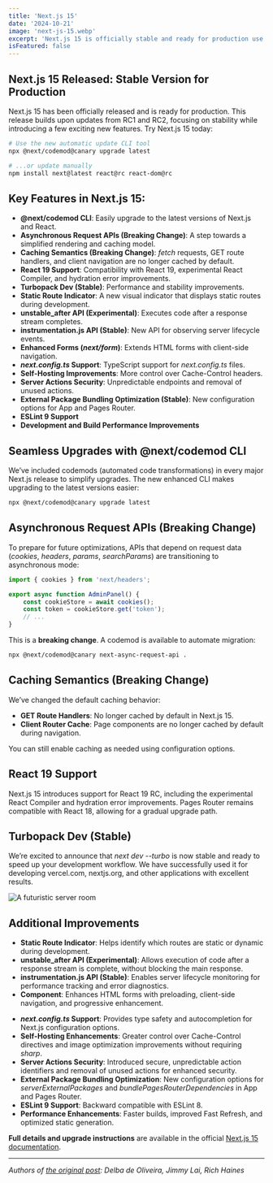 ```yaml
---
title: 'Next.js 15'
date: '2024-10-21'
image: 'next-js-15.webp'
excerpt: 'Next.js 15 is officially stable and ready for production use. This release builds on updates from RC1 and RC2.'
isFeatured: false
---
```


## Next.js 15 Released: Stable Version for Production

Next.js 15 has been officially released and is ready for production. This release builds upon updates from RC1 and RC2, focusing on stability while introducing a few exciting new features. Try Next.js 15 today:

```bash
# Use the new automatic update CLI tool
npx @next/codemod@canary upgrade latest

# ...or update manually
npm install next@latest react@rc react-dom@rc
```

## Key Features in Next.js 15:

-   **@next/codemod CLI**: Easily upgrade to the latest versions of Next.js and React.
-   **Asynchronous Request APIs (Breaking Change)**: A step towards a simplified rendering and caching model.
-   **Caching Semantics (Breaking Change)**: _fetch_ requests, GET route handlers, and client navigation are no longer cached by default.
-   **React 19 Support**: Compatibility with React 19, experimental React Compiler, and hydration error improvements.
-   **Turbopack Dev (Stable)**: Performance and stability improvements.
-   **Static Route Indicator**: A new visual indicator that displays static routes during development.
-   **unstable_after API (Experimental)**: Executes code after a response stream completes.
-   **instrumentation.js API (Stable)**: New API for observing server lifecycle events.
-   **Enhanced Forms (_next/form_)**: Extends HTML forms with client-side navigation.
-   **_next.config.ts_ Support**: TypeScript support for _next.config.ts_ files.
-   **Self-Hosting Improvements**: More control over Cache-Control headers.
-   **Server Actions Security**: Unpredictable endpoints and removal of unused actions.
-   **External Package Bundling Optimization (Stable)**: New configuration options for App and Pages Router.
-   **ESLint 9 Support**
-   **Development and Build Performance Improvements**

## Seamless Upgrades with @next/codemod CLI

We’ve included codemods (automated code transformations) in every major Next.js release to simplify upgrades. The new enhanced CLI makes upgrading to the latest versions easier:

```bash
npx @next/codemod@canary upgrade latest
```

## Asynchronous Request APIs (Breaking Change)

To prepare for future optimizations, APIs that depend on request data (_cookies_, _headers_, _params_, _searchParams_) are transitioning to asynchronous mode:

```js
import { cookies } from 'next/headers';

export async function AdminPanel() {
    const cookieStore = await cookies();
    const token = cookieStore.get('token');
    // ...
}
```

This is a **breaking change**. A codemod is available to automate migration:

```bash
npx @next/codemod@canary next-async-request-api .
```

## Caching Semantics (Breaking Change)

We’ve changed the default caching behavior:

-   **GET Route Handlers**: No longer cached by default in Next.js 15.
-   **Client Router Cache**: Page components are no longer cached by default during navigation.

You can still enable caching as needed using configuration options.

## React 19 Support

Next.js 15 introduces support for React 19 RC, including the experimental React Compiler and hydration error improvements. Pages Router remains compatible with React 18, allowing for a gradual upgrade path.

## Turbopack Dev (Stable)

We’re excited to announce that _next dev --turbo_ is now stable and ready to speed up your development workflow. We have successfully used it for developing vercel.com, nextjs.org, and other applications with excellent results.

![A futuristic server room](futuristic-server-room.webp)

## Additional Improvements

-   **Static Route Indicator**: Helps identify which routes are static or dynamic during development.
-   **unstable_after API (Experimental)**: Allows execution of code after a response stream is complete, without blocking the main response.
-   **instrumentation.js API (Stable)**: Enables server lifecycle monitoring for performance tracking and error diagnostics.
-   **_<Form>_ Component**: Enhances HTML forms with preloading, client-side navigation, and progressive enhancement.
-   **_next.config.ts_ Support**: Provides type safety and autocompletion for Next.js configuration options.
-   **Self-Hosting Enhancements**: Greater control over Cache-Control directives and image optimization improvements without requiring _sharp_.
-   **Server Actions Security**: Introduced secure, unpredictable action identifiers and removal of unused actions for enhanced security.
-   **External Package Bundling Optimization**: New configuration options for _serverExternalPackages_ and _bundlePagesRouterDependencies_ in App and Pages Router.
-   **ESLint 9 Support**: Backward compatible with ESLint 8.
-   **Performance Enhancements**: Faster builds, improved Fast Refresh, and optimized static generation.

**Full details and upgrade instructions** are available in the official [Next.js 15 documentation](https://nextjs.org/docs/app/building-your-application/upgrading/version-15).

---

_Authors of [the original post](https://nextjs.org/blog/next-15): Delba de Oliveira, Jimmy Lai, Rich Haines_